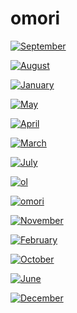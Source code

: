 # omori

<a href="September.png"><img alt="September" src="September.png"></a>

<a href="August.png"><img alt="August" src="August.png"></a>

<a href="January.png"><img alt="January" src="January.png"></a>

<a href="May.png"><img alt="May" src="May.png"></a>

<a href="April.png"><img alt="April" src="April.png"></a>

<a href="March.png"><img alt="March" src="March.png"></a>

<a href="July.png"><img alt="July" src="July.png"></a>

<a href="ol.png"><img alt="ol" src="ol.png"></a>

<a href="omori.jpg"><img alt="omori" src="omori.jpg"></a>

<a href="November.png"><img alt="November" src="November.png"></a>

<a href="February.png"><img alt="February" src="February.png"></a>

<a href="October.png"><img alt="October" src="October.png"></a>

<a href="June.png"><img alt="June" src="June.png"></a>

<a href="December.png"><img alt="December" src="December.png"></a>

